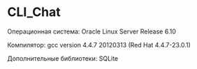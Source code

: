 # CLI_Chat

Операционная система: Oracle Linux Server Release 6.10

Компилятор: gcc version 4.4.7 20120313 (Red Hat 4.4.7-23.0.1) 

Дополнительные библиотеки: SQLite

